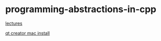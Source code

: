 # programming-abstractions-in-cpp

[lectures](https://web.stanford.edu/class/cs106b/about_lectures)

[qt creator mac install](https://web.stanford.edu/class/cs106b/qt/install-mac)